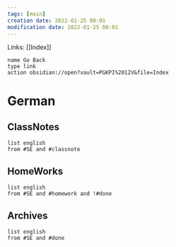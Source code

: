 ```yaml
---
tags: [main]
creation date: 2022-01-25 08:01
modification date: 2022-01-25 08:01
---
```


Links: [[Index]]
```button
name Go Back
type link
action obsidian://open?vault=PGKPI%2012V&file=Index
```
# German
## ClassNotes
```dataview
list english
from #SE and #classnote
```
## HomeWorks
```dataview
list english
from #SE and #homework and !#done
```
## Archives
```dataview
list english
from #SE and #done 
```